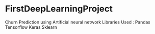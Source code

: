 # FirstDeepLearningProject
Churn Prediction using Artificial neural network
Libraries Used : Pandas Tensorflow Keras Sklearn

